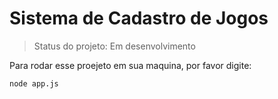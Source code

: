 <h1> Sistema de Cadastro de Jogos </h1>

> Status do projeto: Em desenvolvimento

Para rodar esse proejeto em sua maquina, por favor digite:

```
node app.js
```
